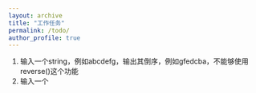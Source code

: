 ```yaml
---
layout: archive
title: "工作任务"
permalink: /todo/
author_profile: true
---
```


1. 输入一个string，例如abcdefg，输出其倒序，例如gfedcba，不能够使用reverse()这个功能
2. 输入一个

